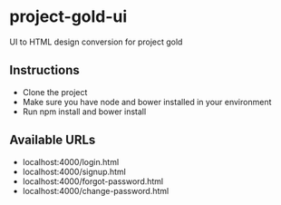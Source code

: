 # project-gold-ui
UI to HTML design conversion for project gold

## Instructions
* Clone the project
* Make sure you have node and bower installed in your environment
* Run npm install and bower install

## Available URLs
* localhost:4000/login.html
* localhost:4000/signup.html
* localhost:4000/forgot-password.html
* localhost:4000/change-password.html